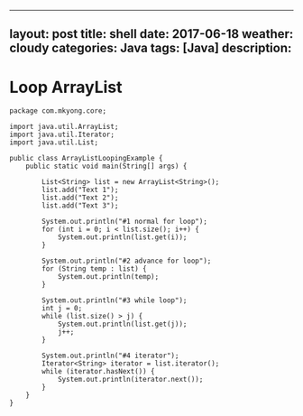 
---
layout: post
title: shell
date: 2017-06-18
weather: cloudy
categories: Java
tags: [Java]
description:
---

# Loop ArrayList

    package com.mkyong.core;

    import java.util.ArrayList;
    import java.util.Iterator;
    import java.util.List;

    public class ArrayListLoopingExample {
        public static void main(String[] args) {

            List<String> list = new ArrayList<String>();
            list.add("Text 1");
            list.add("Text 2");
            list.add("Text 3");

            System.out.println("#1 normal for loop");
            for (int i = 0; i < list.size(); i++) {
                System.out.println(list.get(i));
            }

            System.out.println("#2 advance for loop");
            for (String temp : list) {
                System.out.println(temp);
            }

            System.out.println("#3 while loop");
            int j = 0;
            while (list.size() > j) {
                System.out.println(list.get(j));
                j++;
            }

            System.out.println("#4 iterator");
            Iterator<String> iterator = list.iterator();
            while (iterator.hasNext()) {
                System.out.println(iterator.next());
            }
        }
    }











 





